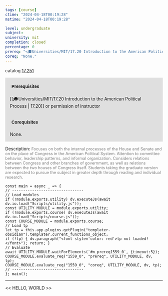 ```yaml
---
tags: [course]
ctime: "2024-04-18T00:19:28"
mstime: "2024-04-18T00:19:28"

level: undergraduate
subject: 
university: mit
completion: closed
percentage: 0
prereq: "<🎓Universities/MIT/17.20 Introduction to the American Political Process> or permission of instructor"
coreq: "None."
---
```


catalog [17.251](http://student.mit.edu/catalog/m17a.html#17.251)

<span style="display: block; padding: 15px; background-color: rgb(100, 100, 100, 0.2);"><font id="m_prereq1559_0" style="display: block; font-family: Arial, sans-serif; font-weight: bold; padding: 5px">Prerequisites</font><br><span id="prereq1559_0">[[🎓Universities/MIT/17.20 Introduction to the American Political Process | 17.20]] or permission of instructor</span></span>
<span style="display: block; padding: 15px; background-color: rgb(100, 100, 100, 0.2);"><font id="m_coreq1559_0" style="display: block; font-family: Arial, sans-serif; font-weight: bold; padding: 5px">Corequisites</font><br><span id="coreq1559_0">None.</span></span>

<font style="">Description:</font>
<font style="color: grey; font-size: 0.8rem;">Focuses on both the internal processes of the House and Senate and on the place of Congress in the American Political System. Attention to committee behavior, leadership patterns, and informal organization. Considers relations between Congress and other branches of government, as well as relations between the two houses of Congress itself. Students taking the graduate version are expected to pursue the subject in greater depth through reading and individual research.</font>

```dataviewjs
const main = async _ => {
// --------------------------------
// Load modules
if (!module.exports.utility) dv.executeJs(await dv.io.load("Scripts/utility.js"));
const UTILITY_MODULE = module.exports.utility;
if (!module.exports.course) dv.executeJs(await dv.io.load("Scripts/course.js"));
const COURSE_MODULE = module.exports.course;
// Load tp
let tp = this.app.plugins.getPlugin("templater-obsidian").templater.current_functions_object;
if (!tp) { dv.paragraph("<font style='color: red'>tp not loaded!</font>"); return; }
// Evaluate
await UTILITY_MODULE.waitForElements(`#m_prereq1559_0`, {timeout:5});
COURSE_MODULE.evaluate_req("1559_0", "prereq", UTILITY_MODULE, dv, tp);
COURSE_MODULE.evaluate_req("1559_0", "coreq", UTILITY_MODULE, dv, tp);
// --------------------------------
}; main();
```

---

<< HELLO, WORLD >>
